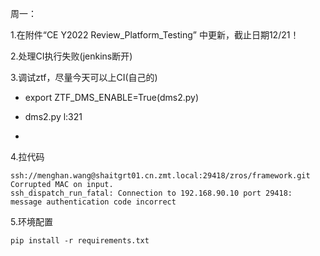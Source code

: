周一：

1.在附件“CE Y2022 Review_Platform_Testing” 中更新，截止日期12/21！

2.处理CI执行失败(jenkins断开)

3.调试ztf，尽量今天可以上CI(自己的)

- export ZTF_DMS_ENABLE=True(dms2.py)

- dms2.py l:321
- 

4.拉代码

```
ssh://menghan.wang@shaitgrt01.cn.zmt.local:29418/zros/framework.git
Corrupted MAC on input.
ssh_dispatch_run_fatal: Connection to 192.168.90.10 port 29418: message authentication code incorrect
```

5.环境配置

```
pip install -r requirements.txt
```

